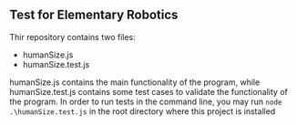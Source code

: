 ## Test for Elementary Robotics
Thir repository contains two files:
- humanSize.js
- humanSize.test.js

humanSize.js contains the main functionality of the program, while humanSize.test.js contains some test cases to validate the functionality of the program.
In order to run tests in the command line, you may run `node .\humanSize.test.js` in the root directory where this project is installed
